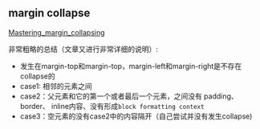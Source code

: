 ## margin collapse


[Mastering_margin_collapsing](https://developer.mozilla.org/en-US/docs/Web/CSS/CSS_Box_Model/Mastering_margin_collapsing)

非常粗略的总结（文章又进行非常详细的说明）:
  
- 发生在margin-top和margin-top，margin-left和margin-right是不存在collapse的
- case1: 相邻的元素之间
- case2：父元素和它的第一个或者最后一个元素，之间没有 padding、border、 inline内容、没有形成`block formatting context`
- case3：空元素的没有case2中的内容隔开（自己尝试并没有发生collapse)

